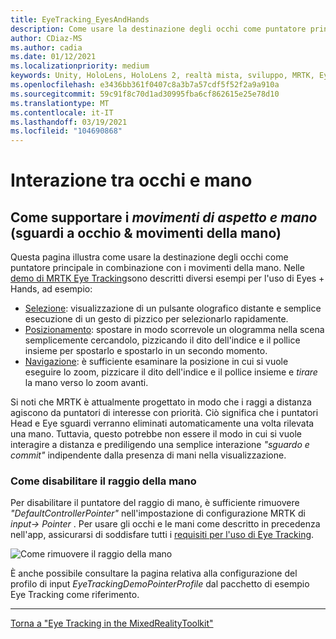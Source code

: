 ```yaml
---
title: EyeTracking_EyesAndHands
description: Come usare la destinazione degli occhi come puntatore principale in combinazione con i movimenti della mano in MRTK
author: CDiaz-MS
ms.author: cadia
ms.date: 01/12/2021
ms.localizationpriority: medium
keywords: Unity, HoloLens, HoloLens 2, realtà mista, sviluppo, MRTK, EyeTracking,
ms.openlocfilehash: e3436bb361f0407c8a3b7a57cdf5f52f2a9a910a
ms.sourcegitcommit: 59c91f8c70d1ad30995fba6cf862615e25e78d10
ms.translationtype: MT
ms.contentlocale: it-IT
ms.lasthandoff: 03/19/2021
ms.locfileid: "104690868"
---
```

# <a name="eyes--hand-interaction"></a>Interazione tra occhi e mano

## <a name="how-to-support-_look--hand-motions_-eye-gaze--hand-gestures"></a>Come supportare i _movimenti di aspetto e mano_ (sguardi a occhio & movimenti della mano)

Questa pagina illustra come usare la destinazione degli occhi come puntatore principale in combinazione con i movimenti della mano.
Nelle [demo di MRTK Eye Tracking](EyeTracking_ExamplesOverview.md)sono descritti diversi esempi per l'uso di Eyes + Hands, ad esempio:

- [Selezione](EyeTracking_TargetSelection.md): visualizzazione di un pulsante olografico distante e semplice esecuzione di un gesto di pizzico per selezionarlo rapidamente.
- [Posizionamento](EyeTracking_Positioning.md): spostare in modo scorrevole un ologramma nella scena semplicemente cercandolo, pizzicando il dito dell'indice e il pollice insieme per spostarlo e spostarlo in un secondo momento.
- [Navigazione](EyeTracking_Navigation.md): è sufficiente esaminare la posizione in cui si vuole eseguire lo zoom, pizzicare il dito dell'indice e il pollice insieme e _tirare_ la mano verso lo zoom avanti.

Si noti che MRTK è attualmente progettato in modo che i raggi a distanza agiscono da puntatori di interesse con priorità.
Ciò significa che i puntatori Head e Eye sguardi verranno eliminati automaticamente una volta rilevata una mano.
Tuttavia, questo potrebbe non essere il modo in cui si vuole interagire a distanza e prediligendo una semplice interazione _"sguardo e commit"_ indipendente dalla presenza di mani nella visualizzazione.

### <a name="how-to-disable-the-hand-ray"></a>Come disabilitare il raggio della mano

Per disabilitare il puntatore del raggio di mano, è sufficiente rimuovere _"DefaultControllerPointer"_ nell'impostazione di configurazione MRTK di _input-> Pointer_ .
Per usare gli occhi e le mani come descritto in precedenza nell'app, assicurarsi di soddisfare tutti i [requisiti per l'uso di Eye Tracking](EyeTracking_BasicSetup.md).

![Come rimuovere il raggio della mano](../Images/EyeTracking/mrtk_setup_removehandray.jpg)

È anche possibile consultare la pagina relativa alla configurazione del profilo di input _EyeTrackingDemoPointerProfile_ dal pacchetto di esempio Eye Tracking come riferimento.

---
[Torna a "Eye Tracking in the MixedRealityToolkit"](EyeTracking_Main.md)

